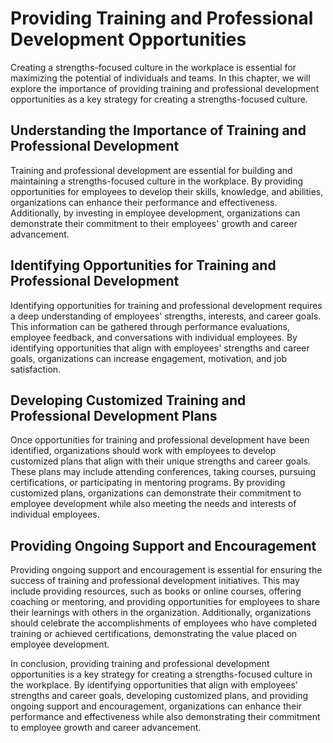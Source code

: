 Providing Training and Professional Development Opportunities
==============================================================================================================

Creating a strengths-focused culture in the workplace is essential for maximizing the potential of individuals and teams. In this chapter, we will explore the importance of providing training and professional development opportunities as a key strategy for creating a strengths-focused culture.

Understanding the Importance of Training and Professional Development
---------------------------------------------------------------------

Training and professional development are essential for building and maintaining a strengths-focused culture in the workplace. By providing opportunities for employees to develop their skills, knowledge, and abilities, organizations can enhance their performance and effectiveness. Additionally, by investing in employee development, organizations can demonstrate their commitment to their employees' growth and career advancement.

Identifying Opportunities for Training and Professional Development
-------------------------------------------------------------------

Identifying opportunities for training and professional development requires a deep understanding of employees' strengths, interests, and career goals. This information can be gathered through performance evaluations, employee feedback, and conversations with individual employees. By identifying opportunities that align with employees' strengths and career goals, organizations can increase engagement, motivation, and job satisfaction.

Developing Customized Training and Professional Development Plans
-----------------------------------------------------------------

Once opportunities for training and professional development have been identified, organizations should work with employees to develop customized plans that align with their unique strengths and career goals. These plans may include attending conferences, taking courses, pursuing certifications, or participating in mentoring programs. By providing customized plans, organizations can demonstrate their commitment to employee development while also meeting the needs and interests of individual employees.

Providing Ongoing Support and Encouragement
-------------------------------------------

Providing ongoing support and encouragement is essential for ensuring the success of training and professional development initiatives. This may include providing resources, such as books or online courses, offering coaching or mentoring, and providing opportunities for employees to share their learnings with others in the organization. Additionally, organizations should celebrate the accomplishments of employees who have completed training or achieved certifications, demonstrating the value placed on employee development.

In conclusion, providing training and professional development opportunities is a key strategy for creating a strengths-focused culture in the workplace. By identifying opportunities that align with employees' strengths and career goals, developing customized plans, and providing ongoing support and encouragement, organizations can enhance their performance and effectiveness while also demonstrating their commitment to employee growth and career advancement.
